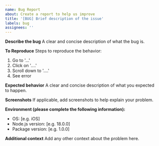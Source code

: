```yaml
---
name: Bug Report
about: Create a report to help us improve
title: '[BUG] Brief description of the issue'
labels: bug
assignees: ''
---
```


**Describe the bug**
A clear and concise description of what the bug is.

**To Reproduce**
Steps to reproduce the behavior:
1. Go to '...'
2. Click on '....'
3. Scroll down to '....'
4. See error

**Expected behavior**
A clear and concise description of what you expected to happen.

**Screenshots**
If applicable, add screenshots to help explain your problem.

**Environment (please complete the following information):**
- OS: [e.g. iOS]
- Node.js version: [e.g. 18.0.0]
- Package version: [e.g. 1.0.0]

**Additional context**
Add any other context about the problem here.